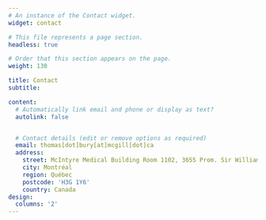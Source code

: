 ```yaml
---
# An instance of the Contact widget.
widget: contact

# This file represents a page section.
headless: true

# Order that this section appears on the page.
weight: 130

title: Contact
subtitle:

content:
  # Automatically link email and phone or display as text?
  autolink: false


  # Contact details (edit or remove options as required)
  email: thomas[dot]bury[at]mcgill[dot]ca
  address:
    street: McIntyre Medical Building Room 1102, 3655 Prom. Sir William Osler
    city: Montréal
    region: Québec
    postcode: 'H3G 1Y6'
    country: Canada
design:
  columns: '2'
---
```

